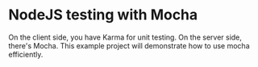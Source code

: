 NodeJS testing with Mocha
============

On the client side, you have Karma for unit testing. On the server side, there's Mocha. This example project will
demonstrate how to use mocha efficiently.
